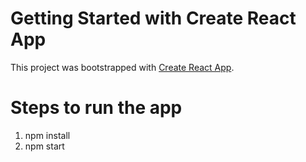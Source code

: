 # Getting Started with Create React App

This project was bootstrapped with [Create React App](https://github.com/facebook/create-react-app).

# Steps to run the app
1) npm install
2) npm start

